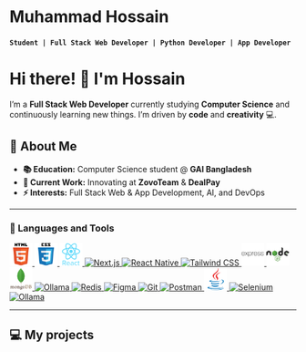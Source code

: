 

Muhammad Hossain
=========================================

**`Student | Full Stack Web Developer | Python Developer | App Developer`**

# Hi there! 👋 I'm Hossain  

I’m a **Full Stack Web Developer** currently studying **Computer Science** and continuously learning new things. I’m driven by **code** and **creativity** 💻.  

## 🚀 About Me  
- **📚 Education:** Computer Science student @ **GAI Bangladesh**  
- **🌟 Current Work:** Innovating at **ZovoTeam** & **DealPay**  
- **⚡ Interests:** Full Stack Web & App Development, AI, and DevOps  


* * *

### [](#-languages-and-tools)🧰 Languages and Tools

<a href="https://www.w3.org/html/" target="_blank" rel="noreferrer">
  <img src="https://raw.githubusercontent.com/devicons/devicon/master/icons/html5/html5-original-wordmark.svg" alt="HTML5" width="40" height="40"/>
</a>  
<a href="https://raw.githubusercontent.com/devicons/devicon/master/icons/css3/css3-original-wordmark.svg" target="_blank" rel="noreferrer">
  <img src="https://raw.githubusercontent.com/devicons/devicon/master/icons/css3/css3-original-wordmark.svg" alt="CSS3" width="40" height="40"/>
</a>  
<a href="https://reactjs.org/" target="_blank" rel="noreferrer">
  <img src="https://raw.githubusercontent.com/devicons/devicon/master/icons/react/react-original-wordmark.svg" alt="React" width="40" height="40"/>
</a>  
<a href="https://nextjs.org/" target="_blank" rel="noreferrer">
  <img src="https://www.vectorlogo.zone/logos/nextjs/nextjs-icon.svg" alt="Next.js" width="40" height="40"/>
</a>  
<a href="https://reactnative.dev/" target="_blank" rel="noreferrer">
  <img src="https://reactnative.dev/img/header_logo.svg" alt="React Native" width="40" height="40"/>
</a>  
<a href="https://tailwindcss.com/" target="_blank" rel="noreferrer">
  <img src="https://www.vectorlogo.zone/logos/tailwindcss/tailwindcss-icon.svg" alt="Tailwind CSS" width="40" height="40"/>
</a>  
<a href="https://expressjs.com" target="_blank" rel="noreferrer">
  <img src="https://raw.githubusercontent.com/devicons/devicon/master/icons/express/express-original-wordmark.svg" alt="Express.js" width="40" height="40"/>
</a>  
<a href="https://nodejs.org" target="_blank" rel="noreferrer">
  <img src="https://raw.githubusercontent.com/devicons/devicon/master/icons/nodejs/nodejs-original-wordmark.svg" alt="Node.js" width="40" height="40"/>
</a>    
<a href="https://www.mongodb.com/" target="_blank" rel="noreferrer">
  <img src="https://raw.githubusercontent.com/devicons/devicon/master/icons/mongodb/mongodb-original-wordmark.svg" alt="MongoDB" width="40" height="40"/>
</a>  
<a href="https://mysql.com/" target="_blank" rel="noreferrer">
  <img src="https://www.vectorlogo.zone/logos/mysql/mysql-official.svg" alt="Ollama" width="40" height="40"/>
</a>  
<a href="https://redis.io/" target="_blank" rel="noreferrer">
  <img src="https://www.vectorlogo.zone/logos/redis/redis-icon.svg" alt="Redis" width="40" height="40"/>
</a>  
<a href="https://www.figma.com/" target="_blank" rel="noreferrer">
  <img src="https://www.vectorlogo.zone/logos/figma/figma-icon.svg" alt="Figma" width="40" height="40"/>
</a>  
<a href="https://git-scm.com/" target="_blank" rel="noreferrer">
  <img src="https://www.vectorlogo.zone/logos/git-scm/git-scm-icon.svg" alt="Git" width="40" height="40"/>
</a>  
<a href="https://postman.com" target="_blank" rel="noreferrer">
  <img src="https://www.vectorlogo.zone/logos/getpostman/getpostman-icon.svg" alt="Postman" width="40" height="40"/>
</a>   
<a href="https://www.java.com" target="_blank" rel="noreferrer">
  <img src="https://raw.githubusercontent.com/devicons/devicon/master/icons/java/java-original.svg" alt="Java" width="40" height="40"/>
</a>  
<a href="https://selenium.dev" target="_blank" rel="noreferrer">
  <img src="https://raw.githubusercontent.com/detain/svg-logos/780f25886640cef088af994181646db2f6b1a3f8/svg/selenium-logo.svg" alt="Selenium" width="40" height="40"/>
</a>  
<a href="https://ollama.com/" target="_blank" rel="noreferrer">
  <img src="https://raw.githubusercontent.com/loganmarchione/homelab-svg-assets/fb60808fec18d4294aecb2d628b71551c1d7dad7/assets/ollama-black.svg" alt="Ollama" width="40" height="40"/>
</a>  


* * *

## 💻 My projects
